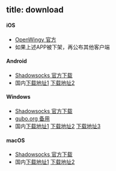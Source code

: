 title: download
------------------------------------

#### iOS

- [OpenWingy 官方][openwingy]
- 如果上述APP被下架，再公布其他客户端

#### Android

- [Shadowsocks 官方下载][android]
- 国内[下载地址1][tlanyan-android] [下载地址2][wodemo-android]

#### Windows

- [Shadowsocks 官方下载][windows]
- [gubo.org 备用][gubo]
- 国内[下载地址1][veryhuo1] [下载地址2][veryhuo2] [下载地址3][tlanyan-windows]

#### macOS

- [Shadowsocks 官方下载][mac]
- 国内[下载地址1][tlanyan-mac] [下载地址2][ct-mac]


[openwingy]: https://itunes.apple.com/us/app/openwingy/id1294672758

[android]: https://github.com/shadowsocks/shadowsocks-android/releases/download/v4.3.3/shadowsocks-nightly-4.3.3.apk
[tlanyan-android]: https://www.tlanyan.me/wp-content/uploads/2015/05/ss.apk_.zip
[wodemo-android]: https://s.wodemo.com/puzzle?fid=410639&return_to=https%3A%2F%2Fxiaohehe.wodemo.com%2Fdown%2F20171217%2F410639%2F%25E5%25BD%25B1%25E6%25A2%25ADsocks.apk

[windows]: https://github.com/shadowsocks/shadowsocks-windows/releases/download/4.0.7/Shadowsocks-4.0.7.zip
[gubo]: http://w15.gubo.org/vipss.zip
[veryhuo1]: http://dnxz1.vhdown.com:8045/soft/0912/Shadowsocks_veryhuo.com.zip
[veryhuo2]: http://dnxz2.vhdown.com:8045/soft/0912/Shadowsocks_veryhuo.com.zip
[tlanyan-windows]: http://www.tlanyan.me/wp-content/uploads/2015/05/Shadowsocks-win-2.5.6.zip

[mac]: https://github.com/shadowsocks/ShadowsocksX-NG/releases/download/v1.7.0/ShadowsocksX-NG.1.7.0.zip
[tlanyan-mac]: https://tlanyan.me/wp-content/uploads/2015/05/ShadowsocksX-2.6.3.zip
[ct-mac]: https://www.pipipan.com/fs/15083408-218544657
